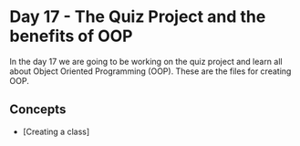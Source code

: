 # Day 17 - The Quiz Project and the benefits of OOP

In the day 17 we are going to be working on the quiz project and learn all about Object Oriented Programming (OOP). These are the files for creating OOP.

## Concepts

- [Creating a class]
